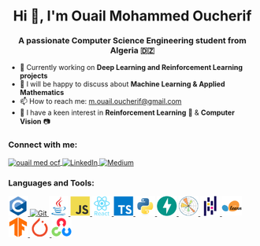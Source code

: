 <h1 align="center">Hi 👋, I'm Ouail Mohammed Oucherif</h1>
<h3 align="center">A passionate Computer Science Engineering student from Algeria 🇩🇿</h3>

- 🚀 Currently working on **Deep Learning and Reinforcement Learning projects**
- 💬 I will be happy to discuss about **Machine Learning & Applied Mathematics**
- 📫 How to reach me: [m.ouail.oucherif@gmail.com](mailto:m.ouail.oucherif@gmail.com)
- 🧠 I have a keen interest in **Reinforcement Learning** 🤖 & **Computer Vision** 📷

<h3 align="left">Connect with me:</h3>
<p align="left">
  <a href="https://fb.com/ouail med ocf" target="blank">
    <img align="center" src="https://raw.githubusercontent.com/rahuldkjain/github-profile-readme-generator/master/src/images/icons/Social/facebook.svg" alt="ouail med ocf" height="30" width="40" />
  </a>
  <a href="https://www.linkedin.com/in/ouail-mohammed-oucherif-733537289/" target="blank">
    <img align="center" src="https://github.com/gauravghongde/social-icons/blob/master/SVG/Color/LinkedIN.svg" alt="LinkedIn" height="30" width="40" />
  </a>
  <a href="https://medium.com/@m.ouail.oucherif" target="blank">
  <img align="center" src="https://upload.wikimedia.org/wikipedia/commons/4/4c/Medium_icon.svg" alt="Medium" height="30" width="40" />
  </a>
</p>

<h3 align="left">Languages and Tools:</h3>
<p align="left">
  <a href="https://www.cprogramming.com/" target="_blank" rel="noreferrer">
    <img src="https://raw.githubusercontent.com/devicons/devicon/master/icons/c/c-original.svg" alt="C" width="40" height="40"/>
  </a>
  <a href="https://git-scm.com/" target="_blank" rel="noreferrer">
    <img src="https://www.vectorlogo.zone/logos/git-scm/git-scm-icon.svg" alt="Git" width="40" height="40"/>
  </a>
  <a href="https://www.java.com" target="_blank" rel="noreferrer">
    <img src="https://raw.githubusercontent.com/devicons/devicon/master/icons/java/java-original.svg" alt="Java" width="40" height="40"/>
  </a>
  <a href="https://developer.mozilla.org/en-US/docs/Web/JavaScript" target="_blank" rel="noreferrer">
    <img src="https://raw.githubusercontent.com/devicons/devicon/master/icons/javascript/javascript-original.svg" alt="JavaScript" width="40" height="40"/>
  </a>
  <a href="https://reactjs.org/" target="_blank" rel="noreferrer">
    <img src="https://raw.githubusercontent.com/devicons/devicon/master/icons/react/react-original-wordmark.svg" alt="React" width="40" height="40"/>
  </a>
  <a href="https://www.typescriptlang.org/" target="_blank" rel="noreferrer">
    <img src="https://raw.githubusercontent.com/devicons/devicon/master/icons/typescript/typescript-original.svg" alt="TypeScript" width="40" height="40"/>
  </a>
  <a href="https://www.python.org" target="_blank" rel="noreferrer">
    <img src="https://raw.githubusercontent.com/devicons/devicon/master/icons/python/python-original.svg" alt="Python" width="40" height="40"/>
  </a>
  <a href="https://fastapi.tiangolo.com/" target="_blank" rel="noreferrer">
    <img src="https://github.com/devicons/devicon/blob/master/icons/fastapi/fastapi-original.svg" alt="FastAPI" width="40" height="40"/>
  </a>
  <a href="https://matplotlib.org/" target="_blank" rel="noreferrer">
    <img src="https://github.com/devicons/devicon/blob/master/icons/matplotlib/matplotlib-original.svg" alt="Matplotlib" width="40" height="40"/>
  </a>
  <a href="https://pandas.pydata.org/" target="_blank" rel="noreferrer">
    <img src="https://github.com/devicons/devicon/blob/master/icons/pandas/pandas-original.svg" alt="Pandas" width="40" height="40"/>
  </a>
  <a href="https://scikit-learn.org/stable/" target="_blank" rel="noreferrer">
    <img src="https://github.com/devicons/devicon/blob/master/icons/scikitlearn/scikitlearn-original.svg" alt="Scikit-Learn" width="40" height="40"/>
  </a>
  <a href="https://www.tensorflow.org/" target="_blank" rel="noreferrer">
    <img src="https://github.com/devicons/devicon/blob/master/icons/tensorflow/tensorflow-original.svg" alt="TensorFlow" width="40" height="40"/>
  </a>
  <a href="https://pytorch.org/" target="_blank" rel="noreferrer">
    <img src="https://github.com/devicons/devicon/blob/master/icons/pytorch/pytorch-original.svg" alt="PyTorch" width="40" height="40"/>
  </a>
  <a href="https://opencv.org/" target="_blank" rel="noreferrer">
    <img src="https://github.com/devicons/devicon/blob/master/icons/opencv/opencv-original.svg" alt="OpenCV" width="40" height="40"/>
  </a>
</p>
